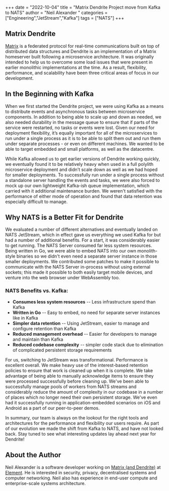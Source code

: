 +++
date = "2022-10-04"
title = "Matrix Dendrite Project move from Kafka to NATS"
author = "Neil Alexander "
categories = ["Engineering","JetStream","Kafka"]
tags = ["NATS"]
+++

## Matrix Dendrite

[Matrix](https://matrix.org/) is a federated protocol for real-time communications built on top of distributed data structures and Dendrite is an implementation of a Matrix homeserver built following a microservice architecture. It was originally intended to help us to overcome some load issues that were present in earlier monolithic implementations at the time. As a result, flexibility, performance, and scalability have been three critical areas of focus in our development.

## In the Beginning with Kafka

  
When we first started the Dendrite project, we were using Kafka as a means to distribute events and asynchronous tasks between microservice components. In addition to being able to scale up and down as needed, we also needed durability in the message queue to ensure that if parts of the service were restarted, no tasks or events were lost. Given our need for deployment flexibility, it’s equally important for all of the microservices to run under a single process as it is to be able to split them out and run them under separate processes - or even on different machines. We wanted to be able to target embedded and small platforms, as well as the datacentre.  
  
While Kafka allowed us to get earlier versions of Dendrite working quickly, we eventually found it to be relatively heavy when used in a full polylith microservice deployment and didn’t scale down as well as we had hoped for smaller deployments. To successfully run under a single process without a standalone server handling the events and tasks, we were also forced to mock up our own lightweight Kafka-ish queue implementation, which carried with it additional maintenance burden. We weren't satisfied with the performance of either mode of operation and found that data retention was especially difficult to manage.

## Why NATS is a Better Fit for Dendrite

  
We evaluated a number of different alternatives and eventually landed on NATS JetStream, which in effect gave us everything we used Kafka for but had a number of additional benefits. For a start, it was considerably easier to get running. The NATS Server consumed far less system resources. Being written in Go, we were able to embed NATS into our own monolith-style binaries so we didn't even need a separate server instance in those smaller deployments. We contributed some patches to make it possible to communicate with the NATS Server in-process without using external sockets; this made it possible to both easily target mobile devices, and venture into the web browser under WebAssembly too.

### NATS Benefits vs. Kafka:

 * **Consumes less system resources** -- Less infrastructure spend than Kafka
 * **Written in Go** -- Easy to embed, no need for separate server instances like in Kafka
 * **Simpler data retention** -- Using JetStream, easier to manage and configure retention than Kafka
 * **Reduced management overhead** -- Easier for developers to manage and maintain than Kafka
 * **Reduced codebase complexity** -- simpler code stack due to elimination of complicated persistent storage requirements
  
For us, switching to JetStream was transformational. Performance is excellent overall. We make heavy use of the interest-based retention policies to ensure that work is cleaned up when it is complete. We take advantage of being able to manually acknowledge items to ensure they were processed successfully before cleaning up. We've been able to successfully manage pools of workers from NATS streams and considerably reduce the amount of complexity in our codebase in a number of places which no longer need their own persistent storage. We've even had it successfully running in application-embedded scenarios on iOS and Android as a part of our peer-to-peer demos.

In summary, our team is always on the lookout for the right tools and architectures for the performance and flexibility our users require. As part of our evolution we made the shift from Kafka to NATS, and have not looked back. Stay tuned to see what interesting updates lay ahead next year for Dendrite!

## About the Author

Neil Alexander is a software developer working on [Matrix (and Dendrite)](https://matrix.org) at [Element](https://element.io). He is interested in security, privacy, decentralised systems and computer networking. Neil also has experience in end-user compute and enterprise-scale systems architecture.
